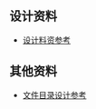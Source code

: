 ## 设计资料

-   <a href="./ui.md">设计料资参考</a>

## 其他资料

-   [文件目录设计参考](https://blog.devgenius.io/structure-your-react-apps-like-its-2030-aef02097cb3)
